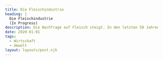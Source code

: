 ```yaml
---
title: Die Fleischindustrie
heading: |
  Die Fleischindustrie 
  (In Progress)
description: Die Nachfrage auf Fleisch steigt. In den letzten 50 Jahren hat sich die Produktion knapp vervierfacht, jedoch nahm die Bevölkerungszahl ebenfalls stetig zu. Was hat dies für Auswirkungen und wie können wir damit in der Zukunft umgehen?
date: 2020-01-01
tags:
  - Wirtschaft
  - Umwelt
layout: layouts/post.njk
---
```

